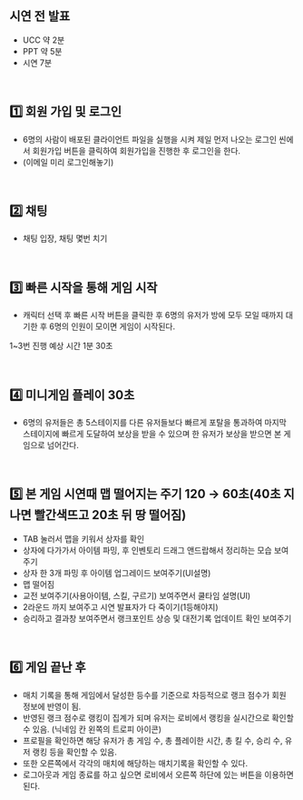 ## 시연 전 발표

- UCC 약 2분
- PPT 약 5분
- 시연 7분

</br>

## 1️⃣ 회원 가입 및 로그인

- 6명의 사람이 배포된 클라이언트 파일을 실행을 시켜 제일 먼저 나오는 로그인 씬에서 회원가입 버튼을 클릭하여 회원가입을 진행한 후 로그인을 한다.
- (이메일 미리 로그인해놓기)

</br>

## 2️⃣ 채팅

- 채팅 입장, 채팅 몇번 치기

</br>

## 3️⃣ 빠른 시작을 통해 게임 시작

- 캐릭터 선택 후 빠른 시작 버튼을 클릭한 후 6명의 유저가 방에 모두 모일 때까지 대기한 후 6명의 인원이 모이면 게임이 시작된다.

1~3번 진행 예상 시간 1분 30초

</br>

## 4️⃣ 미니게임 플레이 30초

- 6명의 유저들은 총 5스테이지를 다른 유저들보다 빠르게 포탈을 통과하여 마지막 스테이지에 빠르게 도달하여 보상을 받을 수 있으며 한 유저가 보상을 받으면 본 게임으로 넘어간다.

</br>

## 5️⃣ 본 게임 시연때 맵 떨어지는 주기 120 → 60초(40초 지나면 빨간색뜨고 20초 뒤 땅 떨어짐)

- TAB 눌러서 맵을 키워서 상자를 확인
- 상자에 다가가서 아이템 파밍, 후 인벤토리 드래그 앤드랍해서 정리하는 모습 보여주기
- 상자 한 3개 파밍 후 아이템 업그레이드 보여주기(UI설명)
- 맵 떨어짐
- 교전 보여주기(사용아이템, 스킬, 구르기) 보여주면서 쿨타임 설명(UI)
- 2라운드 까지 보여주고 시연 발표자가 다 죽이기(1등해야지)
- 승리하고 결과창 보여주면서 랭크포인트 상승 및 대전기록 업데이트 확인 보여주기

</br>

## 6️⃣ 게임 끝난 후

- 매치 기록을 통해 게임에서 달성한 등수를 기준으로 차등적으로 랭크 점수가 회원 정보에 반영이 됨.
- 반영된 랭크 점수로 랭킹이 집계가 되며 유저는 로비에서 랭킹을 실시간으로 확인할 수 있음. (닉네임 칸 왼쪽의 트로피 아이콘)
- 프로필을 확인하면 해당 유저가 총 게임 수, 총 플레이한 시간, 총 킬 수, 승리 수, 유저 랭킹 등을 확인할 수 있음.
- 또한 오른쪽에서 각각의 매치에 해당하는 매치기록을 확인할 수 있다.
- 로그아웃과 게임 종료를 하고 싶으면 로비에서 오른쪽 하단에 있는 버튼을 이용하면 된다.
